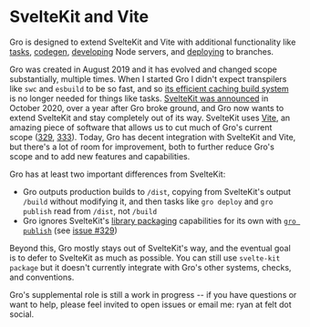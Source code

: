 # SvelteKit and Vite

Gro is designed to extend SvelteKit and Vite with additional functionality
like [tasks](./task.md), [codegen](./gen.md),
[developing](./dev.md) Node servers,
and [deploying](./deploy.md) to branches.

Gro was created in August 2019 and it has evolved and changed scope substantially, multiple times.
When I started Gro I didn't expect transpilers like `swc` and `esbuild` to be so fast,
and so [its efficient caching build system](./build.md) is no longer needed for things like tasks.
[SvelteKit was announced](https://www.youtube.com/watch?v=qSfdtmcZ4d0)
in October 2020, over a year after Gro broke ground,
and Gro now wants to extend SvelteKit and stay completely out of its way.
SvelteKit uses [Vite](https://github.com/vitejs/vite),
an amazing piece of software that allows us to
cut much of Gro's current scope
([329](https://github.com/feltcoop/gro/issues/329),
[333](https://github.com/feltcoop/gro/issues/333)).
Today, Gro has decent integration with SvelteKit and Vite,
but there's a lot of room for improvement, both to further reduce Gro's scope
and to add new features and capabilities.

Gro has at least two important differences from SvelteKit:

- Gro outputs production builds to `/dist`,
  copying from SvelteKit's output `/build` without modifying it,
  and then tasks like `gro deploy` and `gro publish` read from `/dist`, not `/build`
- Gro ignores SvelteKit's [library packaging](https://kit.svelte.dev/docs#packaging)
  capabilities for its own with [`gro publish`](./publish.md)
  (see [issue #329](https://github.com/feltcoop/gro/issues/329))

Beyond this, Gro mostly stays out of SvelteKit's way,
and the eventual goal is to defer to SvelteKit as much as possible.
You can still use `svelte-kit package`
but it doesn't currently integrate with Gro's other systems, checks, and conventions.

Gro's supplemental role is still a work in progress --
if you have questions or want to help, please feel invited to open issues
or email me: ryan at felt dot social.
